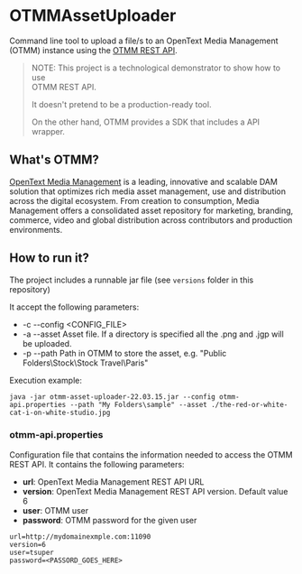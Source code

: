 # OTMMAssetUploader

Command line tool to upload a file/s to an OpenText Media Management (OTMM) instance
using the [OTMM REST API](https://developer.opentext.com/apis/14ba85a7-4693-48d3-8c93-9214c663edd2/06c4a79f-3f4a-4a5a-aab9-9519740b27c7/1d6ec9c5-7620-456e-b52f-cfffb2734eb0).

> NOTE: This project is a technological demonstrator to show how to use  
> OTMM REST API. 
>
>It doesn't pretend to be a production-ready tool.
>
> On the other hand, OTMM provides a SDK that includes a API wrapper.

## What's OTMM?

[OpenText Media Management](https://www.opentext.com/products-and-solutions/products/customer-experience-management/digital-asset-management/opentext-media-management) 
is a leading, innovative and scalable DAM solution that optimizes rich media 
asset management, use and distribution across the digital ecosystem. From 
creation to consumption, Media Management offers a consolidated asset 
repository for marketing, branding, commerce, video and global distribution 
across contributors and production environments.

## How to run it?

The project includes a runnable jar file (see `versions` folder in this repository)

It accept the following parameters:

   - -c --config  <CONFIG_FILE> 
   - -a --asset   Asset file. If a directory is specified all the .png and .jgp will be uploaded.
   - -p --path    Path in OTMM to store the asset, e.g. "Public Folders\Stock\Stock Travel\Paris"

Execution example:

```
java -jar otmm-asset-uploader-22.03.15.jar --config otmm-api.properties --path "My Folders\sample" --asset ./the-red-or-white-cat-i-on-white-studio.jpg
```

### otmm-api.properties

Configuration file that contains the information needed to access the OTMM REST API.
It contains the following parameters:

 - **url**: OpenText Media Management REST API URL
 - **version**: OpenText Media Management REST API version. Default value 6
 - **user**: OTMM user
 - **password**: OTMM password for the given user

```
url=http://mydomainexmple.com:11090
version=6
user=tsuper
password=<PASSORD_GOES_HERE>
```